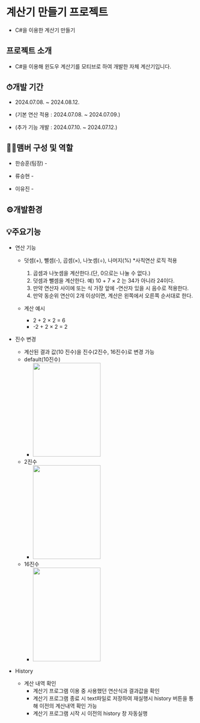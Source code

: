 # 계산기 만들기 프로젝트
* C#을 이용한 계산기 만들기

## 프로젝트 소개
* C#을 이용해 윈도우 계산기를 모티브로 하여 개발한 자체 계산기입니다.

## ⏱개발 기간
* 2024.07.08. ~ 2024.08.12.

* (기본 연산 적용 : 2024.07.08. ~ 2024.07.09.)

* (추가 기능 개발 : 2024.07.10. ~ 2024.07.12.)

## 🙋‍♂️맴버 구성 및 역할
* 한승훈(팀장) - 

* 류승현 - 

* 이유진 - 

## ⚙개발환경
  
## 💡주요기능

* 연산 기능 
  * 덧셈(+), 뺄셈(-), 곱셈(×), 나눗셈(÷), 나머지(%)
  *사칙연산 로직 적용
    1. 곱셈과 나눗셈을 계산한다.(단, 0으로는 나눌 수 없다.)
    2. 덧셈과 뺄셈을 계산한다. 예) 10 + 7 × 2 는 34가 아니라 24이다.
    3. 만약 연산자 사이에 또는 식 가장 앞에 -연산자 있을 시 음수로 적용한다.
    4. 만약 동순위 연산이 2개 이상이면, 계산은 왼쪽에서 오른쪽 순서대로 한다.

  * 계산 예시
    *  2 + 2 × 2 = 6
    * -2 + 2 × 2 = 2
   
* 진수 변경
  * 계산된 결과 값(10 진수)을 진수(2진수, 16진수)로 변경 가능
  * default(10진수)
    * <img src= https://github.com/user-attachments/assets/982a38d2-6913-4d9a-bb0b-059168819f3d width="180" height="250"/>
  * 2진수
    * <img src= https://github.com/user-attachments/assets/8e4f41f1-ba1b-4ecc-a35e-6ae8608faceb width="180" height="250"/>
  * 16진수
    * <img src= https://github.com/user-attachments/assets/6f9f4d3e-aeca-4d89-b0ae-93e412ce9b9c width="180" height="250"/>
 


* History
  * 계산 내역 확인
     *  계산기 프로그램 이용 중 사용했던 연산식과 결과값을 확인
     *  계산기 프로그램 종료 시 text파일로 저장하여 재실행시 history 버튼을 통해 이전의 계산내역 확인 가능
     *  계산기 프로그램 시작 시 이전의 history 창 자동실행
  

